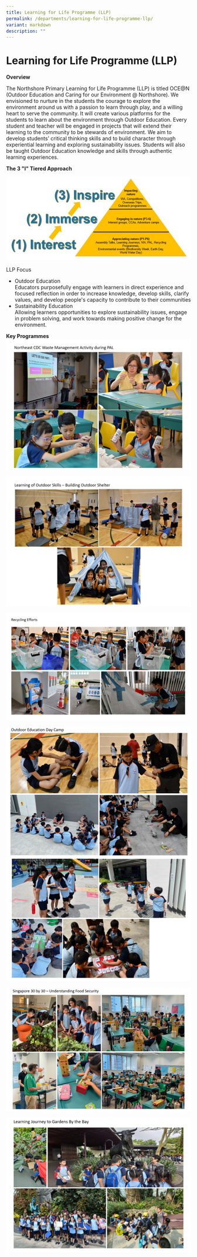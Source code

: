 ```yaml
---
title: Learning for Life Programme (LLP)
permalink: /departments/learning-for-life-programme-llp/
variant: markdown
description: ""
---
```

# **Learning for Life Programme (LLP)**

**Overview** 

The Northshore Primary Learning for Life Programme (LLP) is titled OCE@N (Outdoor Education and Caring for our Environment @ Northshore). We envisioned to nurture in the students the courage to explore the environment around us with a passion to learn through play, and a willing heart to serve the community.  It will create various platforms for the students to learn about the environment through Outdoor Education. Every student and teacher will be engaged in projects that will extend their learning to the community to be stewards of environment. We aim to develop students’ critical thinking skills and to build character through experiential learning and exploring sustainability issues. Students will also be taught Outdoor Education knowledge and skills through authentic learning experiences.  

**The 3 "I" Tiered Approach**  

![](/images/The_3_I_Tierred_Approach.jpg)

LLP Focus 

*   Outdoor Education  
     Educators purposefully engage with learners in direct experience and focused reflection in order to increase knowledge, develop skills, clarify values, and develop people's capacity to contribute to their communities
*   Sustainability Education  
     Allowing learners opportunities to explore sustainability issues, engage in problem solving, and work towards making positive change for the environment.  
		 
**Key Programmes**  
![](/images/LLP_Pic01.jpg)

![](/images/LLP_Pic02.jpg)

![](/images/LLP_Pic03.jpg)

![](/images/LLP_Pic04_1.jpg)
![](/images/LLP_Pic04_2.jpg)

![](/images/LLP_Pic05.jpg)

![](/images/LLP_Pic06.jpg)

